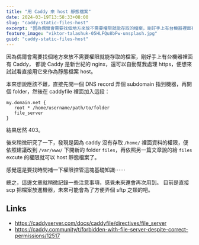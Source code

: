 ```yaml
---
title: "用 Caddy 來 host 靜態檔案"
date: 2024-03-19T13:58:33+08:00
slug: "caddy-static-files-host"
excerpt: "因為偶爾會需要找個地方來放不需要權限就能存取的檔案，剛好手上有台機器裡面有 Caddy，都說 Caddy 是新世紀的 nginx，還可以自動幫我處理 https，便想來試試看直接用它來作為靜態檔案 host。"
feature_image: "viktor-talashuk-05HLFQu8bFw-unsplash.jpg"
guid: "caddy-static-files-host"
---
```


因為偶爾會需要找個地方來放不需要權限就能存取的檔案，剛好手上有台機器裡面有 Caddy，
都說 Caddy 是新世紀的 nginx，還可以自動幫我處理 https，便想來試試看直接用它來作為靜態檔案 host。

本來想說應該不難，直接先開一個 DNS record 弄個 subdomain 指到機器，再開個 folder，然後在 caddyfile 裡面加入這段：

```caddyfile
my.domain.net {
   root * /home/username/path/to/folder
   file_server 
}
```

結果居然 403。

後來稍微研究了一下，發現是因為 caddy 沒有存取 `/home/` 裡面資料的權限，便依照建議改到 `/var/www/` 下開新的 folder `files`，再依照另一篇文章說的給 `files` excute 的權限就可以 host 靜態檔案了。

感覺還是要找時間補一下權限控管這塊基礎知識⋯⋯

總之，這邊文章就稍微記錄一些注意事項，感覺未來還會再次用到。
目前是直接 scp 把檔案放進機器，未來可能會為了方便弄個 sftp 之類的吧。

## Links

- <https://caddyserver.com/docs/caddyfile/directives/file_server>
- <https://caddy.community/t/forbidden-with-file-server-despite-correct-permissions/12517>